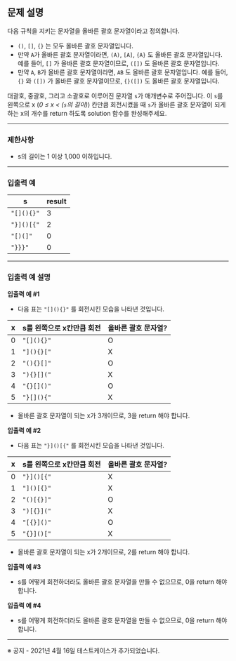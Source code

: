 ## 문제 설명

다음 규칙을 지키는 문자열을 올바른 괄호 문자열이라고 정의합니다.

*   `()`, `[]`, `{}` 는 모두 올바른 괄호 문자열입니다.
*   만약 `A`가 올바른 괄호 문자열이라면, `(A)`, `[A]`, `{A}` 도 올바른 괄호 문자열입니다. 예를 들어, `[]` 가 올바른 괄호 문자열이므로, `([])` 도 올바른 괄호 문자열입니다.
*   만약 `A`, `B`가 올바른 괄호 문자열이라면, `AB` 도 올바른 괄호 문자열입니다. 예를 들어, `{}` 와 `([])` 가 올바른 괄호 문자열이므로, `{}([])` 도 올바른 괄호 문자열입니다.

대괄호, 중괄호, 그리고 소괄호로 이루어진 문자열 `s`가 매개변수로 주어집니다. 이 `s`를 왼쪽으로 x (_0 ≤ x < (`s`의 길이)_) 칸만큼 회전시켰을 때 `s`가 올바른 괄호 문자열이 되게 하는 x의 개수를 return 하도록 solution 함수를 완성해주세요.

- - -

### 제한사항

*   s의 길이는 1 이상 1,000 이하입니다.

- - -

### 입출력 예

| s   | result |
| --- | --- |
| `"[](){}"` | 3   |
| `"}]()[{"` | 2   |
| `"[)(]"` | 0   |
| `"}}}"` | 0   |

- - -

### 입출력 예 설명

**입출력 예 #1**

*   다음 표는 `"[](){}"` 를 회전시킨 모습을 나타낸 것입니다.

| x   | s를 왼쪽으로 x칸만큼 회전 | 올바른 괄호 문자열? |
| --- | --- | --- |
| 0   | `"[](){}"` | O   |
| 1   | `"](){}["` | X   |
| 2   | `"(){}[]"` | O   |
| 3   | `"){}[]("` | X   |
| 4   | `"{}[]()"` | O   |
| 5   | `"}[](){"` | X   |

*   올바른 괄호 문자열이 되는 x가 3개이므로, 3을 return 해야 합니다.

**입출력 예 #2**

*   다음 표는 `"}]()[{"` 를 회전시킨 모습을 나타낸 것입니다.

| x   | s를 왼쪽으로 x칸만큼 회전 | 올바른 괄호 문자열? |
| --- | --- | --- |
| 0   | `"}]()[{"` | X   |
| 1   | `"]()[{}"` | X   |
| 2   | `"()[{}]"` | O   |
| 3   | `")[{}]("` | X   |
| 4   | `"[{}]()"` | O   |
| 5   | `"{}]()["` | X   |

*   올바른 괄호 문자열이 되는 x가 2개이므로, 2를 return 해야 합니다.

**입출력 예 #3**

*   s를 어떻게 회전하더라도 올바른 괄호 문자열을 만들 수 없으므로, 0을 return 해야 합니다.

**입출력 예 #4**

*   s를 어떻게 회전하더라도 올바른 괄호 문자열을 만들 수 없으므로, 0을 return 해야 합니다.

- - -

※ 공지 - 2021년 4월 16일 테스트케이스가 추가되었습니다.